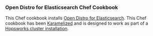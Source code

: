 ### Open Distro for Elasticsearch Chef Cookbook

This Chef cookbook installs [Open Distro for Elasticsearch](https://opendistro.github.io/for-elasticsearch).
This Chef cookbook has been [Karamelized](http://www.karamel.io) and is designed to work as part of a [Hopsworks cluster installation](https://www.hopsworks.ai).
